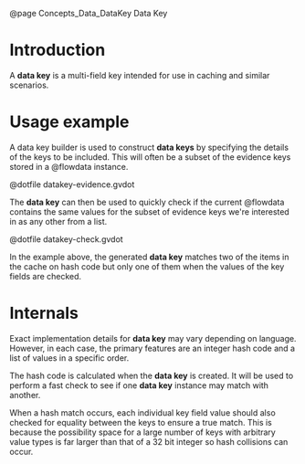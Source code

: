 @page Concepts_Data_DataKey Data Key

# Introduction

A **data key** is a multi-field key intended for use in caching and similar scenarios.

# Usage example

A data key builder is used to construct **data keys** by specifying the details 
of the keys to be included.
This will often be a subset of the evidence keys stored in a @flowdata instance.

@dotfile datakey-evidence.gvdot

The **data key** can then be used to quickly check if the current @flowdata
contains the same values for the subset of evidence keys we're interested in
as any other from a list.

@dotfile datakey-check.gvdot

In the example above, the generated **data key** matches two of the items in
the cache on hash code but only one of them when the values of the key
fields are checked.

# Internals

Exact implementation details for **data key** may vary depending on language.
However, in each case, the primary features are an integer hash code and
a list of values in a specific order.

The hash code is calculated when the **data key** is created. It will
be used to perform a fast check to see if one **data key** instance may
match with another.

When a hash match occurs, each individual key field value should also checked 
for equality between the keys to ensure a true match.
This is because the possibility space for a large number of keys with arbitrary 
value types is far larger than that of a 32 bit integer so hash collisions 
can occur.

